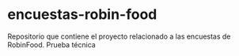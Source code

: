 # encuestas-robin-food
Repositorio que contiene el proyecto relacionado a las encuestas de RobinFood. Prueba técnica

